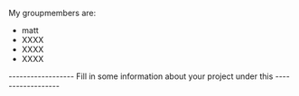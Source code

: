 My groupmembers are:
- matt
- XXXX
- XXXX
- XXXX


------------------ Fill in some information about your project under this ------------------
